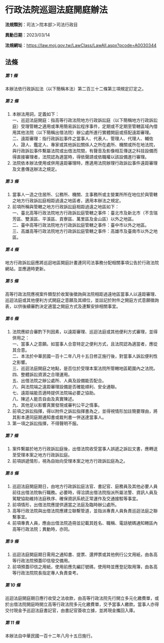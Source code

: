 # 行政法院巡迴法庭開庭辦法

**法規類別**：司法＞院本部＞司法行政目

**異動日期**：2023/03/14  

**法規網址**：https://law.moj.gov.tw/LawClass/LawAll.aspx?pcode=A0030344





## 法條
##### 第 1 條
本辦法依行政訴訟法（以下簡稱本法）第二百三十二條第三項規定訂定之。

##### 第 2 條
1. 本辦法用詞，定義如下：  
一、巡迴法庭開庭：指高等行政法院地方行政訴訟庭（以下簡稱地方行政訴訟庭）受理管轄之適用或準用簡易訴訟程序事件，定期或不定期至管轄區域內借用其他法院（以下簡稱出借法院）辦公處所進行實體開庭或搭配遠距審理。  
二、遠距審理：指行政訴訟事件之當事人、代表人、管理人、代理人、輔佐人、證人、鑑定人、專家或其他訴訟關係人之所在處所、機關或所在地法院，與行政訴訟事件繫屬法院或出借法院間，有聲音及影像相互傳送之科技設備而得直接審理者，法院認為適當時，得依聲請或依職權以該設備進行審理。
1. 法院依本辦法使用或併用遠距審理時，應適用法院辦理行政訴訟事件遠距審理及文書傳送辦法之規定。

##### 第 3 條
1. 當事人一造之住居所、公務所、機關、主事務所或主營業所所在地位於與管轄之地方行政訴訟庭相距過遠之地區者，適用本辦法之規定。
1. 前項所稱與管轄之地方行政訴訟庭相距過遠之地區如下：  
一、臺北高等行政法院地方行政訴訟庭管轄之事件：臺北市及新北市（不含瑞芳區、雙溪區、平溪區、貢寮區、萬里區及金山區）以外之地區。  
二、臺中高等行政法院地方行政訴訟庭管轄之事件：臺中市以外之地區。  
三、高雄高等行政法院地方行政訴訟庭管轄之事件：高雄市及臺南市以外之地區。

##### 第 4 條
地方行政訴訟庭應將巡迴地區開庭計畫連同司法事務分配相關事項公告於行政法院網站，並應適時更新。

##### 第 5 條
高等行政法院應視案件類型於收案後徵詢與法院相距過遠地區當事人以遠距審理、巡迴法庭或其他便利方式開庭之意願及其順位，並註記於附件之開庭方式意願徵詢表，以供後續審酌決定適當之開庭方式及連繫安排相關事宜。

##### 第 6 條
1. 法院應綜合審酌下列因素，以遠距審理、巡迴法庭或其他便利方式審理，並得併用之：  
一、當事人之意願。如當事人合意特定之便利方式，且法院認為適當者，應從其合意。  
二、本法於中華民國一百十二年八月十五日修正施行後，對當事人訴訟便利性之影響。  
三、巡迴法庭開庭之地點，是否位於受理本案法院所管轄地區範圍內之法院。  
四、整體訴訟資源之合理運用。  
五、出借法院之辦公處所、人員及設備能否配合。  
六、與法院端之遠距審理設備是否確能順利、安全通聯。  
七、遠距端能否適時提供法院端必要之協助。  
八、陳述人能否自由及真實陳述。  
九、其他足以影響真實發現或審判公平之情事。
1. 前項之訴訟指揮，得以附件之訴訟指揮書為之，並得視情形加註簡要理由，將其影本連同庭期通知書或裁判書一併送達當事人。
1. 第一項之訴訟指揮，不得聲明不服。

##### 第 7 條
1. 案件繫屬於地方行政訴訟庭後，出借法院收受當事人誤遞之訴訟文書，應轉送至受理本案之地方行政訴訟庭。
1. 前項誤遞情形，視為自始向受理本案之地方行政訴訟庭為之。

##### 第 8 條
1. 巡迴法庭開庭期日，由地方行政訴訟庭法官、書記官、庭務員及其他必要人員前往出借法院執行職務。必要時，得洽請出借法院指派所屬法警、資訊人員及駕駛協助維持法庭秩序、確保資訊系統正常運作及交通接駁等事宜。
1. 前項情形，出借法院應提供適當之法庭及臨時辦公處所。
1. 高等行政法院與出借法院應建立聯繫管道，並指派專責人員負責巡迴法庭之聯繫事宜。
1. 前項專責人員，應由出借法院造冊並記載其姓名、職稱、電話號碼通知轄區內高等行政法院；異動時，亦同。

##### 第 9 條
1. 巡迴法庭開庭期日需用之通知書、提票、還押票或其他例行公文用紙，由各高等行政法院預蓋印信發交備用。
1. 前項預蓋印信之用紙，使用前應先編訂號碼，使用時並應登記取用簿，由各高等行政法院院長指定專人負責查考。

##### 第 10 條
巡迴法庭開庭期日應行收受之法收款，由高等行政法院先行開立多元化繳費單，或於出借法院開庭時開立高等行政法院多元化繳費單，交予當事人繳款。當事人亦得交付現金予巡迴法庭書記官，由書記官簽收立據，並將現金攜回入庫。

##### 第 11 條
本辦法自中華民國一百十二年八月十五日施行。


